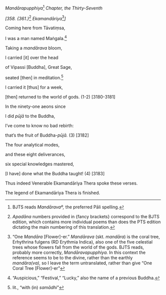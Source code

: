 *Mandārapupphiya*[^1] *Chapter, the Thirty-Seventh*

*\[358. {361.}*[^2] *Ekamandāriya*[^3]*\]*

Coming here from Tāvatiṃsa,

I was a man named Maṅgala.[^4]

Taking a *mandārava* bloom,

I carried \[it\] over the head

of Vipassi \[Buddha\], Great Sage,

seated \[then\] in meditation.[^5]

I carried it \[thus\] for a week,

\[then\] returned to the world of gods. (1-2) \[3180-3181\]

In the ninety-one aeons since

I did *pūjā* to the Buddha,

I’ve come to know no bad rebirth:

that’s the fruit of Buddha-*pūjā.* (3) \[3182\]

The four analytical modes,

and these eight deliverances,

six special knowledges mastered,

\[I have\] done what the Buddha taught! (4) \[3183\]

Thus indeed Venerable Ekamandāriya Thera spoke these verses.

The legend of Ekamandāriya Thera is finished.

[^1]: BJTS reads *Mandāravaº,* the preferred Pāli spelling.

[^2]: *Apadāna* numbers provided in {fancy brackets} correspond to the
    BJTS edition, which contains more individual poems than does the PTS
    edition dictating the main numbering of this translation.

[^3]: “One *Mandāra* \[Flower\]-er.” *Mandārava* (skt. *mandāra*) is the
    coral tree, Erhythrina fulgens (RD Erythmia Indica), also one of the
    five celestial trees whose flowers fall from the world of the gods.
    BJTS reads, probably more correctly, *Mandāravapupphiya.* In this
    context the reference seems to be to the divine, rather than the
    earthly *mandāra(va),* so I leave the term untranslated, rather than
    give “One Coral Tree \[Flower\]-er”

[^4]: “Auspicious,” “Festival,” “Lucky,” also the name of a previous
    Buddha.

[^5]: lit., “with (in) *samādhi*”
